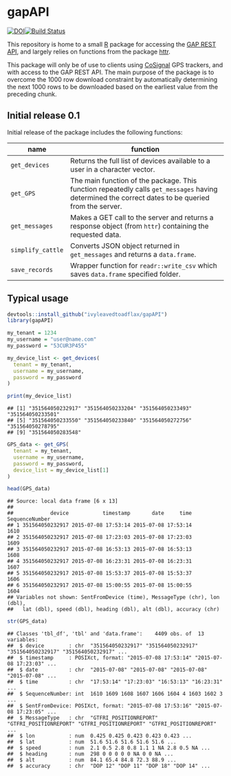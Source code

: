 # gapAPI
[![DOI](https://zenodo.org/badge/doi/10.5281/zenodo.19743.svg)](http://dx.doi.org/10.5281/zenodo.19743)[![Build 
Status](https://travis-ci.org/ivyleavedtoadflax/gapAPI.svg)](https://travis-ci.org/ivyleavedtoadflax/gapAPI)

This repository is home to a small [R](http://cran.r-project.org/) 
package for accessing the [GAP REST 
API](https://developer.globalalerting.com/API), and largely relies on 
functions from the package 
[httr](http://cran.r-project.org/package=httr).

This package will only be of use to clients using 
[CoSignal](http://www.cosignal.com/) GPS trackers, and with access to 
the GAP REST API. The main purpose of the package is to overcome the 
1000 row download constraint by automatically determining the next 1000 
rows to be downloaded based on the earliest value from the preceding 
chunk.

## Initial release 0.1

Initial release of the package includes the following functions:

|name|function|
|---|---|
|`get_devices`|Returns the full list of devices available to a user in a character vector.|
|`get_GPS`|The main function of the package. This function repeatedly calls `get_messages` having determined the correct dates to be queried from the server.|
|`get_messages`|Makes a GET call to the server and returns a response object (from `httr`) containing the requested data.|
|`simplify_cattle`|Converts JSON object returned in `get_messages` and returns a `data.frame`.|
|`save_records`|Wrapper function for `readr::write_csv` which saves `data.frame` specified folder.|

## Typical usage


```r
devtools::install_github("ivyleavedtoadflax/gapAPI")
library(gapAPI)

my_tenant = 1234
my_username = "user@name.com"
my_password = "53CUR3P455"
```




```r
my_device_list <- get_devices(
  tenant = my_tenant,
  username = my_username,
  password = my_password
)

print(my_device_list)
```

```
## [1] "351564050232917" "351564050233204" "351564050233493" "351564050233501"
## [5] "351564050233550" "351564050233840" "351564050272756" "351564050278795"
## [9] "351564050283548"
```

```r
GPS_data <- get_GPS(
  tenant = my_tenant,
  username = my_username,
  password = my_password,
  device_list = my_device_list[1]
)
```


```r
head(GPS_data)
```

```
## Source: local data frame [6 x 13]
## 
##            device           timestamp       date     time SequenceNumber
## 1 351564050232917 2015-07-08 17:53:14 2015-07-08 17:53:14           1610
## 2 351564050232917 2015-07-08 17:23:03 2015-07-08 17:23:03           1609
## 3 351564050232917 2015-07-08 16:53:13 2015-07-08 16:53:13           1608
## 4 351564050232917 2015-07-08 16:23:31 2015-07-08 16:23:31           1607
## 5 351564050232917 2015-07-08 15:53:37 2015-07-08 15:53:37           1606
## 6 351564050232917 2015-07-08 15:00:55 2015-07-08 15:00:55           1604
## Variables not shown: SentFromDevice (time), MessageType (chr), lon (dbl),
##   lat (dbl), speed (dbl), heading (dbl), alt (dbl), accuracy (chr)
```

```r
str(GPS_data)
```

```
## Classes 'tbl_df', 'tbl' and 'data.frame':	4409 obs. of  13 variables:
##  $ device        : chr  "351564050232917" "351564050232917" "351564050232917" "351564050232917" ...
##  $ timestamp     : POSIXct, format: "2015-07-08 17:53:14" "2015-07-08 17:23:03" ...
##  $ date          : chr  "2015-07-08" "2015-07-08" "2015-07-08" "2015-07-08" ...
##  $ time          : chr  "17:53:14" "17:23:03" "16:53:13" "16:23:31" ...
##  $ SequenceNumber: int  1610 1609 1608 1607 1606 1604 4 1603 1602 3 ...
##  $ SentFromDevice: POSIXct, format: "2015-07-08 17:53:16" "2015-07-08 17:23:05" ...
##  $ MessageType   : chr  "GTFRI_POSITIONREPORT" "GTFRI_POSITIONREPORT" "GTFRI_POSITIONREPORT" "GTFRI_POSITIONREPORT" ...
##  $ lon           : num  0.425 0.425 0.423 0.423 0.423 ...
##  $ lat           : num  51.6 51.6 51.6 51.6 51.6 ...
##  $ speed         : num  2.1 0.5 2.8 0.8 1.1 1 NA 2.8 0.5 NA ...
##  $ heading       : num  298 0 0 0 0 0 NA 0 0 NA ...
##  $ alt           : num  84.1 65.4 84.8 72.3 88.9 ...
##  $ accuracy      : chr  "DOP 12" "DOP 11" "DOP 18" "DOP 14" ...
```




